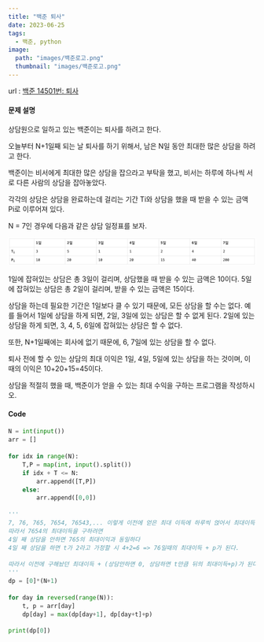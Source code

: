 ```yaml
---
title: "백준 퇴사"
date: 2023-06-25
tags:
  - 백준, python
image:
  path: "images/백준로고.png"
  thumbnail: "images/백준로고.png"
---
```


url : [백준 14501번: 퇴사](https://www.acmicpc.net/problem/14501)
#### 문제 설명
상담원으로 일하고 있는 백준이는 퇴사를 하려고 한다.

오늘부터 N+1일째 되는 날 퇴사를 하기 위해서, 남은 N일 동안 최대한 많은 상담을 하려고 한다.

백준이는 비서에게 최대한 많은 상담을 잡으라고 부탁을 했고, 비서는 하루에 하나씩 서로 다른 사람의 상담을 잡아놓았다.

각각의 상담은 상담을 완료하는데 걸리는 기간 Ti와 상담을 했을 때 받을 수 있는 금액 Pi로 이루어져 있다.

N = 7인 경우에 다음과 같은 상담 일정표를 보자.

![](/images/2023-06-15-15-28-49.png)


1일에 잡혀있는 상담은 총 3일이 걸리며, 상담했을 때 받을 수 있는 금액은 10이다. 5일에 잡혀있는 상담은 총 2일이 걸리며, 받을 수 있는 금액은 15이다.

상담을 하는데 필요한 기간은 1일보다 클 수 있기 때문에, 모든 상담을 할 수는 없다. 예를 들어서 1일에 상담을 하게 되면, 2일, 3일에 있는 상담은 할 수 없게 된다. 2일에 있는 상담을 하게 되면, 3, 4, 5, 6일에 잡혀있는 상담은 할 수 없다.

또한, N+1일째에는 회사에 없기 때문에, 6, 7일에 있는 상담을 할 수 없다.

퇴사 전에 할 수 있는 상담의 최대 이익은 1일, 4일, 5일에 있는 상담을 하는 것이며, 이때의 이익은 10+20+15=45이다.

상담을 적절히 했을 때, 백준이가 얻을 수 있는 최대 수익을 구하는 프로그램을 작성하시오.



#### Code
```python
N = int(input())
arr = []

for idx in range(N):
    T,P = map(int, input().split())
    if idx + T <= N:
        arr.append([T,P])
    else:
        arr.append([0,0])

'''
7, 76, 765, 7654, 76543,... 이렇게 이전에 얻은 최대 이득에 하루씩 얹어서 최대이득 계산할 수 있다.
따라서 7654의 최대이득을 구하려면
4일 째 상담을 안하면 765의 최대이익과 동일하다
4일 째 상담을 하면 t가 2라고 가정할 시 4+2=6 => 76일때의 최대이득 + p가 된다.

따라서 이전에 구해놨던 최대이득 + (상담안하면 0, 상담하면 t만큼 뒤의 최대이득+p)가 된다.
'''
dp = [0]*(N+1)

for day in reversed(range(N)):
    t, p = arr[day]
    dp[day] = max(dp[day+1], dp[day+t]+p)

print(dp[0])
```
